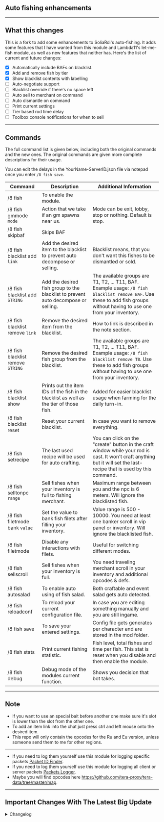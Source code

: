 ## Auto fishing enhancements

---

## What this changes
This is a fork to add some enhancements to SoliaRdi's auto-fishing. It adds some features that I have wanted from this module and Lambda11's let-me-fish module, as well as new features that neither has. Here's the list of current and future changes:
- [x] Automatically include BAFs on blacklist.
- [x] Add and remove fish by tier
- [x] Show blacklist contents with labelling
- [ ] Auto-negotiate support
- [ ] Blacklist override if there's no space left
- [ ] Auto sell to merchant on command
- [ ] Auto dismantle on command
- [ ] Print current settings
- [ ] Tier based rod time delay
- [ ] Toolbox console notifications for when to sell

---

## Commands
The full command list is given below, including both the original commands and the new ones. The original commands are given more complete descriptions for their usage.

You can edit the delays in the YourName-ServerID.json file via notepad once you enter `/8 fish save`.

| Command  | Description | Additional Information
| ------------- | ------------- | ------------- |
| /8 fish | To enable the module. |  |
| /8 fish gmmode `mode` | Action that we take if an gm spawns near us. | Mode can be exit, lobby, stop or nothing. Default is stop. |
| /8 fish skipbaf | Skips BAF | |
| /8 fish blacklist add `link` | Add the desired item to the blacklist to prevent auto decompose or selling. | Blacklist means, that you don't want this fishes to be dismantled or sold. |
| /8 fish blacklist add `STRING` | Add the desired fish group to the blacklist to prevent auto decompose or selling. | The available groups are T1, T2, ... T11, BAF. Example usage: `/8 fish blacklist remove BAF`. Use these to add fish groups without having to use one from your inventory. |
| /8 fish blacklist remove `link` | Remove the desired item from the blacklist. | How to link is described in the note section. |
| /8 fish blacklist remove `STRING` | Remove the desired fish group from the blacklist. | The available groups are T1, T2, ... T11, BAF. Example usage: `/8 fish blacklist remove T8`. Use these to add fish groups without having to use one from your inventory. |
| /8 fish blacklist show | Prints out the item IDs of the fish in the blacklist as well as the tier of those fish. | Added for easier blacklist usage when farming for the daily turn-in. |
| /8 fish blacklist reset | Reset your current blacklist. | In case you want to remove everything. |
| /8 fish setrecipe | The last used recipe will be used for auto crafting. | You can click on the "create" button in the craft window while your rod is cast. It won't craft anything but it will set the last-recipe that is used by this command. |
| /8 fish selltonpc `range` | Sell fishes when your inventory is full to fishing merchant. | Maximum range between you and the npc is 6 meters. Will ignore the blacklisted fish. |
| /8 fish filetmode bank `value` | Set the value to bank fish filets after filling your inventory. | Value range is 500 - 10000. You need at least one banker scroll in vip panel or inventory. Will ignore the blacklisted fish. |
| /8 fish filetmode | Disable any interactions with filets. | Useful for switching different modes. |
| /8 fish sellscroll | Sell fishes when your inventory is full. | You need traveling merchant scroll in your inventory and additional opcodes & defs. |
| /8 fish autosalad | To enable auto using of fish salad. | Both craftable and event salad gets auto detected. |
| /8 fish reloadconf | To reload your current configuration file. | In case you are editing something manually and you are still ingame. |
| /8 fish save | To save your entered settings.  | Config file gets generates per character and are stored in the mod folder. |
| /8 fish stats| Print current fishing statistic. | Fish level, total fishes and time per fish. This stat is reset when you disable and then enable the module. |
| /8 fish debug | Debug mode of the modules current function. | Shows you decision that bot takes. |

---

## Note
- If you want to use an special bait before another one make sure it's slot is lower than the slot from the other one.
- To add an item link into the chat just press ctrl and left mouse onto the desired item.
- This repo will only contain the opcodes for the Ru and Eu version, unless someone send them to me for other regions.

---

- If you need to log them yourself use this module for logging specific packets [Packet ID Finder](https://github.com/Owyn/alex-packet-id-finder).
- If you need to log them yourself use this module for logging all client or server packets [Packets Logger](https://github.com/SoliaRdi/PacketsLogger).
- Maybe you will find opcodes here https://github.com/tera-proxy/tera-data/tree/master/map.

---

## Important Changes With The Latest Big Update
<details>
<summary>Changelog</summary>
- From now on this module will only work on Caali's Tera Proxy. Please don't ask for help in his discord tho.
<br>
- If you want to farm filet you need to use /8 fish filetmode bank since there is no drop option anymore.
<br>
- The bot is crafting baits once instead of the max. amount. One time crafting equals 10 baits.
<br>
- There is no need to use the setbait command since they get autodetected now.

